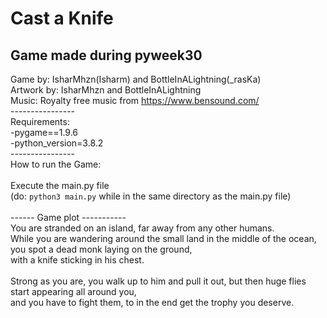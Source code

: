# Cast a Knife
Game made during pyweek30
-----------------
Game by: IsharMhzn(Isharm) and BottleInALightning(\_rasKa)<br>
Artwork by: IsharMhzn and BottleInALightning<br>
Music: Royalty free music from https://www.bensound.com/<br>
\----------------<br>
Requirements:<br>
-pygame==1.9.6<br>
-python_version=3.8.2<br>
\----------------<br>
How to run the Game:<br>
 <br>
 Execute the main.py file<br>
 (do: `python3 main.py` while in the same directory as the main.py file)<br>
 <br>
 ------ Game plot -----------<br>
 You are stranded on an island, far away from any other humans.<br>
 While you are wandering around the small land in the middle of the ocean, you spot a dead monk laying on the ground,<br>
 with a knife sticking in his chest.<br>
 <br>
 Strong as you are, you walk up to him and pull it out, but then huge flies start appearing all around you,<br>
 and you have to fight them, to in the end get the trophy you deserve.<br>
 <br>
